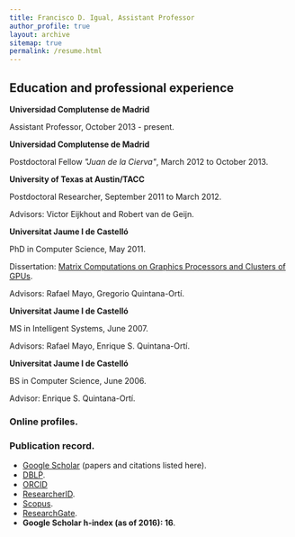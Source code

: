 ```yaml
---
title: Francisco D. Igual, Assistant Professor
author_profile: true
layout: archive
sitemap: true
permalink: /resume.html
---
```


## Education and professional experience

**Universidad Complutense de Madrid**

Assistant Professor, October 2013 - present.

**Universidad Complutense de Madrid**

Postdoctoral Fellow *"Juan de la Cierva"*, March 2012 to October 2013.

**University of Texas at Austin/TACC**

Postdoctoral Researcher, September 2011 to March 2012.

Advisors: Victor Eijkhout and Robert van de Geijn.

**Universitat Jaume I de Castelló**

PhD in Computer Science, May 2011.

Dissertation: [Matrix Computations on Graphics Processors and Clusters of GPUs](http://www.cs.utexas.edu/users/flame/pubs/FranDissertation.pdf).

Advisors: Rafael Mayo, Gregorio Quintana-Ortí.

**Universitat Jaume I de Castelló**

MS in Intelligent Systems, June 2007.

Advisors: Rafael Mayo, Enrique S. Quintana-Ortí.

**Universitat Jaume I de Castelló**

BS in Computer Science, June 2006.

Advisor: Enrique S. Quintana-Ortí.

### Online profiles.

### Publication record.

* [Google Scholar](https://scholar.google.es/citations?user=UZ13JzoAAAAJ&hl=en) (papers and citations listed here).
* [DBLP](http://dblp.uni-trier.de/pers/hd/i/Igual:Francisco_D=).
* [ORCID](http://orcid.org/0000-0003-4480-9517)
* [ResearcherID](http://www.researcherid.com/rid/D-5530-2015).
* [Scopus](https://www.scopus.com/authid/detail.uri?authorId=24765857000).
* [ResearchGate](https://www.researchgate.net/profile/Francisco_Igual).
* **Google Scholar h-index (as of 2016): 16**.

